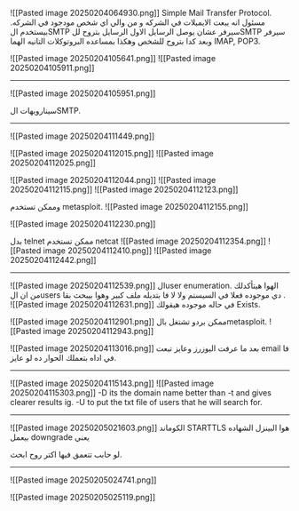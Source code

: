 ![[Pasted image 20250204064930.png]]
Simple Mail Transfer Protocol.
مسئول انه يبعت الايميلات في الشركه و من والي اي شخص مودجود في الشركه.
بيستخدم الSMTP سيرفر عشان يوصل الرسايل الاول الرسايل بتروح للSMTP سيرفر وبعد كدا بتروح للشخص وهكذا بمساعده البروتوكلات التانيه الهما IMAP, POP3.

![[Pasted image 20250204105641.png]]
![[Pasted image 20250204105911.png]]


------------------------------------------------------------------------------
![[Pasted image 20250204105951.png]]

سينارويهات الSMTP.

-------------------------------------------------------------------------------
![[Pasted image 20250204111449.png]]

![[Pasted image 20250204112015.png]]
![[Pasted image 20250204112025.png]]

![[Pasted image 20250204112044.png]]
![[Pasted image 20250204112115.png]]
![[Pasted image 20250204112123.png]]

وممكن تستخدم metasploit.
![[Pasted image 20250204112155.png]]

![[Pasted image 20250204112230.png]]

بدل telnet ممكن تستخدم netcat
![[Pasted image 20250204112354.png]]
![[Pasted image 20250204112410.png]]
![[Pasted image 20250204112442.png]]


-------------------------------------------------------------------------------
![[Pasted image 20250204112539.png]]
الuser enumeration. الهوا هيتأكدلك من ان الusers دي موجوده فعلا في السيستم ولا لا فا بتديله ملف كبير وهوا بيبحث بقا .
![[Pasted image 20250204112631.png]]
في حاله موجوده هيقولك Exists.

![[Pasted image 20250204112901.png]]
ممكن بردو تشتغل بالmetasploit.
![[Pasted image 20250204112943.png]]

![[Pasted image 20250204113016.png]]
بعد ما عرفت اليوزرز وعايز تبعت email فا في اداه بتعملك الحوار ده لو عايز.

-------------------------------------------------------------------------------
![[Pasted image 20250204115143.png]]
![[Pasted image 20250204115303.png]]
-D its the domain name better than -t and gives clearer results ig. -U to put the txt file of users that he will search for.

--------------------------------------------------------------------------------

![[Pasted image 20250205021603.png]]
الكوماند STARTTLS هوا البينزل الشهاده بيعمل downgrade يعني

لو حابب تتعمق فيها اكتر روح ابحث.

-------------------------------------------------------------------------------
![[Pasted image 20250205024741.png]]

![[Pasted image 20250205025119.png]]
